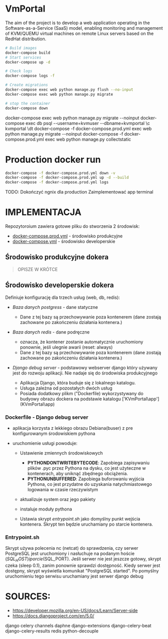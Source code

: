 # VmPortal

The aim of the project is to develop a web application operating in the Software-as-a-Service (SaaS) model, enabling monitoring and management of KVM/QUEMU virtual machines on remote Linux servers based on the RedHat distribution.

```bash
# Build images
docker-compose build
# Start services
docker-compose up -d

# Check logs
docker-compose logs -f

# Create migrations
docker-compose exec web python manage.py flush --no-input
docker-compose exec web python manage.py migrate

# stop the container
docker-compose down
```

docker-compose exec web python manage.py migrate --noinput
docker-compose exec db psql --username=kvmuser --dbname=kvmportal
\c kvmportal
\dt
docker-compose -f docker-compose.prod.yml exec web python manage.py migrate --noinput
docker-compose -f docker-compose.prod.yml exec web python manage.py collectstatic

# Production docker run

```bash
docker-compose -f docker-compose.prod.yml down -v
docker-compose -f docker-compose.prod.yml up -d --build
docker-compose -f docker-compose.prod.yml logs
```

TODO:
Dokończyć ngnix dla production
Zaimplementować app terminal

# IMPLEMENTACJA

Repozytoroium zawiera gotowe pliku do stworzenia 2 środowisk:

- [docker-compose.prod.yml](KVmPortal/docker-compose.prod.yml) - środowisko produkcyjne
- [docker-compose.yml](KVmPortal/docker-compose.yml) - środowisko developerskie

## Środowisko produkcyjne dokera

> OPISZE W KRÓTCE

## Środowisko developerskie dokera

Definiuje konfigurację dla trzech usług (web, db, redis):

- _Baza danych postgress_ - dane statyczne

  - Dane z tej bazy są przechowywanie poza kontenerem (dane zostają zachowane po zakończeniu działania kontenera.)

- _Baza danych redis_ - dane podręczne

  - oznacza, że kontener zostanie automatycznie uruchomiony ponownie, jeśli ulegnie awarii (reset: always)
  - Dane z tej bazy są przechowywanie poza kontenerem (dane zostają zachowane po zakończeniu działania kontenera.)

- _Django debug server_ - podstawowy webserver django który używany jest do rozwoju aplikacji. Nie nadaje się do środowiska produkcyjnego
  - Aplikacja Django, która buduje się z lokalnego katalogu.
  - Usługa zależna od pozostałych dwóch usług
  - Posiada dodatkowy plikm ("Dockerfile) wykorzystywany do budyowy obrazu dockera na podstawie katalogu ['KVmPortal\app'](KVmPortal\app\)

### Dockerfile - Django debug server

- aplikacja korzysta z lekkiego obrazu Debiana(buser) z pre konfigurowanym środowiskiem pythona
- uruchomienie usługi powoduje:

  - Ustawienie zmiennych środowiskowych

    - **PYTHONDONTWRITEBYTECODE**: Zapobiega zapisywaniu plików .pyc przez Pythona na dysku, co jest użyteczne w kontenerach, aby uniknąć zbędnego obciążenia.
    - **PYTHONUNBUFFERED**: Zapobiega buforowaniu wyjścia Pythona, co jest przydatne do uzyskania natychmiastowego logowania w czasie rzeczywistym

  - aktualizuje system oraz jego pakiety
  - instaluje moduły pythona
  - Ustawia skrypt _entrypoint.sh_ jako domyślny punkt wejścia kontenera. Skrypt ten będzie uruchamiany po starcie kontenera.

### Entrypoint.sh

Skrypt używa polecenia nc (netcat) do sprawdzenia, czy serwer PostgreSQL jest uruchomiony i nasłuchuje na podanym hoście ($SQL_HOST) i porcie ($SQL_PORT). Jeśli serwer nie jest jeszcze gotowy, skrypt czeka (sleep 0.1), zanim ponownie sprawdzi dostępność. Kiedy serwer jest dostępny, skrypt wyświetla komunikat "PostgreSQL started". Po pomyślny uruchomieniu tego serwisu uruchamiany jest serwer django debug

# SOURCES:

- https://developer.mozilla.org/en-US/docs/Learn/Server-side
- https://docs.djangoproject.com/en/5.0/

django celery channels daphne django-extensions django-celery-beat django-celery-results redis python-decouple
